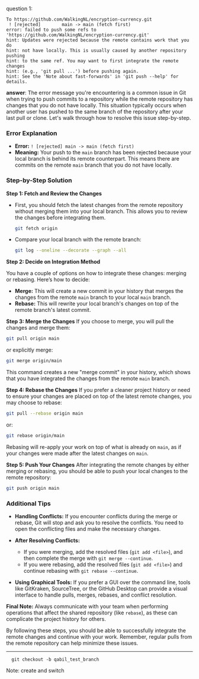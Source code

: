 question 1:
```
To https://github.com/WalkingNL/encryption-currency.git
 ! [rejected]        main -> main (fetch first)
error: failed to push some refs to 'https://github.com/WalkingNL/encryption-currency.git'
hint: Updates were rejected because the remote contains work that you do
hint: not have locally. This is usually caused by another repository pushing
hint: to the same ref. You may want to first integrate the remote changes
hint: (e.g., 'git pull ...') before pushing again.
hint: See the 'Note about fast-forwards' in 'git push --help' for details.
```
**answer**: The error message you're encountering is a common issue in Git when trying to push commits to a repository while the remote repository has changes that you do not have locally. This situation typically occurs when another user has pushed to the same branch of the repository after your last pull or clone. Let's walk through how to resolve this issue step-by-step.

### Error Explanation

- **Error:** `! [rejected] main -> main (fetch first)`
- **Meaning:** Your push to the `main` branch has been rejected because your local branch is behind its remote counterpart. This means there are commits on the remote `main` branch that you do not have locally.

### Step-by-Step Solution

**Step 1: Fetch and Review the Changes**
- First, you should fetch the latest changes from the remote repository without merging them into your local branch. This allows you to review the changes before integrating them.
  ```bash
  git fetch origin
  ```

- Compare your local branch with the remote branch:
  ```bash
  git log --oneline --decorate --graph --all
  ```

**Step 2: Decide on Integration Method**

You have a couple of options on how to integrate these changes: merging or rebasing. Here’s how to decide:
- **Merge:** This will create a new commit in your history that merges the changes from the remote `main` branch to your local `main` branch.
- **Rebase:** This will rewrite your local branch's changes on top of the remote branch's latest commit.

**Step 3: Merge the Changes**
If you choose to merge, you will pull the changes and merge them:
```bash
git pull origin main
```
or explicitly merge:
```bash
git merge origin/main
```
This command creates a new "merge commit" in your history, which shows that you have integrated the changes from the remote `main` branch.

**Step 4: Rebase the Changes**
If you prefer a cleaner project history or need to ensure your changes are placed on top of the latest remote changes, you may choose to rebase:
```bash
git pull --rebase origin main
```
or:
```bash
git rebase origin/main
```
Rebasing will re-apply your work on top of what is already on `main`, as if your changes were made after the latest changes on `main`.

**Step 5: Push Your Changes**
After integrating the remote changes by either merging or rebasing, you should be able to push your local changes to the remote repository:
```bash
git push origin main
```

### Additional Tips

- **Handling Conflicts:** If you encounter conflicts during the merge or rebase, Git will stop and ask you to resolve the conflicts. You need to open the conflicting files and make the necessary changes.
- **After Resolving Conflicts:**
  - If you were merging, add the resolved files (`git add <file>`), and then complete the merge with `git merge --continue`.
  - If you were rebasing, add the resolved files (`git add <file>`) and continue rebasing with `git rebase --continue`.

- **Using Graphical Tools:** If you prefer a GUI over the command line, tools like GitKraken, SourceTree, or the GitHub Desktop can provide a visual interface to handle pulls, merges, rebases, and conflict resolution.

**Final Note:** Always communicate with your team when performing operations that affect the shared repository (like `rebase`), as these can complicate the project history for others.

By following these steps, you should be able to successfully integrate the remote changes and continue with your work. Remember, regular pulls from the remote repository can help minimize these issues.

---
```
  git checkout -b qabil_test_branch
```
Note: create and switch

